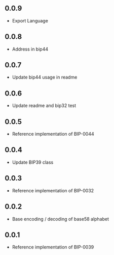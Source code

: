## 0.0.9

* Export Language

## 0.0.8

* Address in bip44

## 0.0.7

* Update bip44 usage in readme

## 0.0.6

* Update readme and bip32 test

## 0.0.5

* Reference implementation of BIP-0044

## 0.0.4

* Update BIP39 class

## 0.0.3

* Reference implementation of BIP-0032

## 0.0.2

* Base encoding / decoding of base58 alphabet

## 0.0.1

* Reference implementation of BIP-0039

